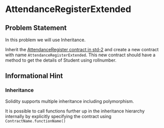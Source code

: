 # AttendanceRegisterExtended
## Problem Statement

In this problem we will use Inheritance. 

Inherit the [AttendanceRegister contract in std-2](../../std-2/5_AttendanceRegister/AttendanceRegister.sol) and create a new contract with name `AttendanceRegisterExtended`. This new contract should have a method to get the details of Student using rollnumber.

## Informational Hint

### Inheritance

Solidity supports multiple inheritance including polymorphism.

It is possible to call functions further up in the inheritance hierarchy internally by explicitly specifying the contract using `ContractName.functionName()`